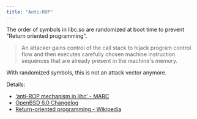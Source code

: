 ```yaml
---
title: "Anti-ROP"
---
```


The order of symbols in libc.so are randomized at boot time to prevent
"Return oriented programming".

> An attacker gains control of the call stack to hijack program control flow
> and then executes carefully chosen machine instruction sequences that are
> already present in the machine's memory.

With randomized symbols, this is not an attack vector anymore.

Details:

* [‘anti-ROP mechanism in libc’ - MARC](https://marc.info/?l=openbsd-tech&m=146159002802803&w=2)
* [OpenBSD 6.0 Changelog](https://www.openbsd.org/plus60.html)
* [Return-oriented programming - Wikipedia](https://en.wikipedia.org/wiki/Return-oriented_programming)
